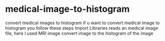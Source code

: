 # medical-image-to-histogram
convert medical images to histogram 
if  u want to convert medical image to histogram you follow these steps
Import Libraries
reads an medical image file, here I used MRI image 
convert image to the histogram of the image
